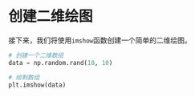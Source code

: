 # 创建二维绘图

接下来，我们将使用`imshow`函数创建一个简单的二维绘图。

```python
# 创建一个二维数组
data = np.random.rand(10, 10)

# 绘制数组
plt.imshow(data)
```
